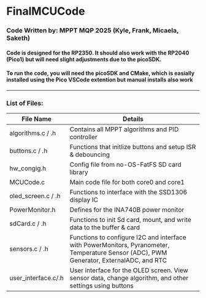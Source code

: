 # FinalMCUCode
### Code Written by: MPPT MQP 2025 (Kyle, Frank, Micaela, Saketh)

#### Code is designed for the RP2350. It should also work with the RP2040 (Pico1) but will need slight adjustments due to the picoSDK.
#### To run the code, you will need the picoSDK and CMake, which is easially installed using the Pico VSCode extention but manual installs also work

____
### List of Files:

| File Name | Details |
| ------------- | ------------- |
| algorithms.c / .h    | Contains all MPPT algorithms and PID controller  |
| buttons.c / .h       | Functions that initlize buttons and setup ISR & debouncing  |
| hw_congig.h          | Config file from no-OS-FatFS SD card library |
| MCUCode.c            | Main code file for both core0 and core1 |
| oled_screen.c / .h   | Functions to interface with the SSD1306 display IC|
| PowerMonitor.h       | Defines for the INA740B power monitor |
| sdCard.c / .h        | Functions to init Sd card, mount, and write data to the buffer & card |
| sensors.c / .h       | Functions to configure I2C and interface with PowerMonitors, Pyranometer, Temperature Sensor (ADC), PWM Generator, ExternalADC, and RTC |
| user_interface.c/.h| User interface for the OLED screen. View sensor data, change algorithm, and other settings using buttons|
